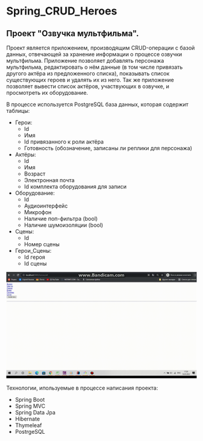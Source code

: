 # Spring_CRUD_Heroes
## Проект "Озвучка мультфильма".
Проект является приложением, производящим CRUD-операции с базой данных, отвечающей за хранение информации о процессе озвучки мультфильма.
Приложение позволяет добавлять персонажа мультфильма, редактировать о нём данные (в том числе привязать другого актёра из предложенного списка), показывать список существующих героев и удалять их из него.
Так же приложение позволяет вывести список актёров, участвующих в озвучке, и просмотреть их оборудование.

В процессе используется PostgreSQL база данных, которая содержит таблицы:
- Герои:
    * Id
    * Имя
    * Id привязанного к роли актёра
    * Готовность (обозначение, записаны ли реплики для персонажа)
- Актёры:
    * Id
    * Имя
    * Возраст
    * Электронная почта
    * Id комплекта оборудования для записи
- Оборудование:
    * Id
    * Аудиоинтерфейс
    * Микрофон
    * Наличие поп-фильтра (bool)
    * Наличие шумоизоляции (bool)
- Сцены:
    * Id
    * Номер сцены
- Герои_Сцены:
    * Id героя
    * Id сцены

![working gif](https://github.com/Tasselhofff123/Spring_CRUD_Heroes/blob/Full_CRUD_Hero/readme-gif.gif)

Технологии, ипользуемые в процессе написания проекта:
- Spring Boot
- Spring MVC
- Spring Data Jpa
- Hibernate
- Thymeleaf
- PostrgeSQL
